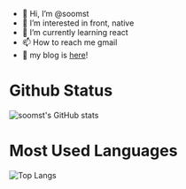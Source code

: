 - 👋 Hi, I’m @soomst
- 👀 I’m interested in front, native
- 🌱 I’m currently learning react
- 📫 How to reach me gmail
- 📝 my blog is [here](https://soomst.tistory.com/)!

<!---
soomst/soomst is a ✨ special ✨ repository because its `README.md` (this file) appears on your GitHub profile.
You can click the Preview link to take a look at your changes.
--->

# Github Status
![soomst's GitHub stats](https://github-readme-stats.vercel.app/api?username=soomst&show_icons=true&theme=blue-green)

# Most Used Languages
![Top Langs](https://github-readme-stats.vercel.app/api/top-langs/?username=anuraghazra&layout=compact&theme=blue-green)
